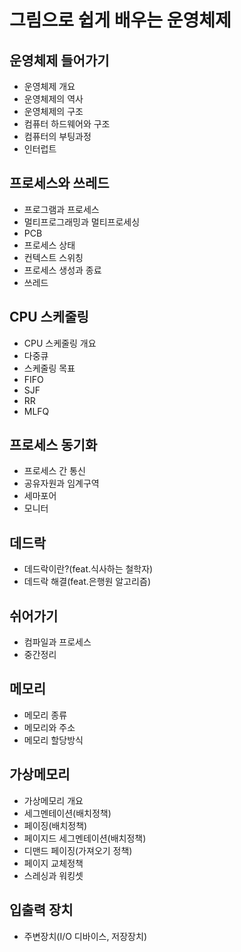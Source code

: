# 그림으로 쉽게 배우는 운영체제

## 운영체제 들어가기

- 운영체제 개요
- 운영체제의 역사
- 운영체제의 구조
- 컴퓨터 하드웨어와 구조
- 컴퓨터의 부팅과정
- 인터럽트

## 프로세스와 쓰레드

- 프로그램과 프로세스
- 멀티프로그래밍과 멀티프로세싱
- PCB
- 프로세스 상태
- 컨텍스트 스위칭
- 프로세스 생성과 종료
- 쓰레드

## CPU 스케줄링

- CPU 스케줄링 개요
- 다중큐
- 스케줄링 목표
- FIFO
- SJF
- RR
- MLFQ

## 프로세스 동기화

- 프로세스 간 통신
- 공유자원과 임계구역
- 세마포어
- 모니터

## 데드락

- 데드락이란?(feat.식사하는 철학자)
- 데드락 해결(feat.은행원 알고리즘)

## 쉬어가기

- 컴파일과 프로세스
- 중간정리

## 메모리

- 메모리 종류
- 메모리와 주소
- 메모리 할당방식

## 가상메모리

- 가상메모리 개요
- 세그멘테이션(배치정책)
- 페이징(배치정책)
- 페이지드 세그멘테이션(배치정책)
- 디맨드 페이징(가져오기 정책)
- 페이지 교체정책
- 스레싱과 워킹셋

## 입출력 장치

- 주변장치(I/O 디바이스, 저장장치)
